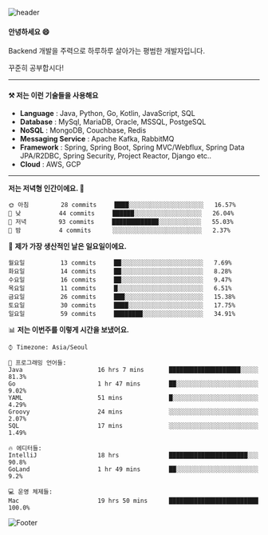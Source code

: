 ![header](https://capsule-render.vercel.app/api?type=waving&color=gradient&height=250&section=header&text=Wondeok%20Kang&fontSize=60&animation=fadeIn&fontAlignY=38&desc=a.k.a.%20Wade%2C%20Deogicorgi%20&descAlignY=61&descAlign=66&descSize=25&customColorList=4)



#### 안녕하세요 😄
Backend 개발을 주력으로 하루하루 살아가는 평범한 개발자입니다.

꾸준히 공부합시다!

<!-- blog : 

[![Velog's GitHub stats](https://velog-readme-stats.vercel.app/api/badge?name=deogicorgi)](https://velog.io/@deogicorgi)  -->

---

#### ⚒️ 저는 이런 기술들을 사용해요

- **Language** : Java, Python, Go, Kotlin, JavaScript, SQL
- **Database** : MySql, MariaDB, Oracle, MSSQL, PostgeSQL
- **NoSQL** : MongoDB, Couchbase, Redis
- **Messaging Service** : Apache Kafka, RabbitMQ
- **Framework** : Spring, Spring Boot, Spring MVC/Webflux, Spring Data JPA/R2DBC, Spring Security, Project Reactor, Django etc..
- **Cloud** : AWS, GCP
---


<!--
[![Solved.ac Profile](http://mazassumnida.wtf/api/v2/generate_badge?boj=deogicorgi)](https://solved.ac/deogicorgi/)
![alt text](https://github.com/[username]/[reponame]/blob/[branch]/image.jpg?raw=true)
--> 

<!--START_SECTION:waka-->
**저는 저녁형 인간이에요. 🦉** 

```text
🌞 아침         28 commits     ████░░░░░░░░░░░░░░░░░░░░░   16.57% 
🌆 낮　         44 commits     ██████░░░░░░░░░░░░░░░░░░░   26.04% 
🌃 저녁         93 commits     █████████████░░░░░░░░░░░░   55.03% 
🌙 밤　         4 commits      ░░░░░░░░░░░░░░░░░░░░░░░░░   2.37%

```
📅 **제가 가장 생산적인 날은 일요일이에요.** 

```text
월요일          13 commits     ██░░░░░░░░░░░░░░░░░░░░░░░   7.69% 
화요일          14 commits     ██░░░░░░░░░░░░░░░░░░░░░░░   8.28% 
수요일          16 commits     ██░░░░░░░░░░░░░░░░░░░░░░░   9.47% 
목요일          11 commits     █░░░░░░░░░░░░░░░░░░░░░░░░   6.51% 
금요일          26 commits     ███░░░░░░░░░░░░░░░░░░░░░░   15.38% 
토요일          30 commits     ████░░░░░░░░░░░░░░░░░░░░░   17.75% 
일요일          59 commits     ████████░░░░░░░░░░░░░░░░░   34.91%

```


📊 **저는 이번주를 이렇게 시간을 보냈어요.** 

```text
⌚︎ Timezone: Asia/Seoul

💬 프로그래밍 언어들: 
Java                     16 hrs 7 mins       ████████████████████░░░░░   81.3% 
Go                       1 hr 47 mins        ██░░░░░░░░░░░░░░░░░░░░░░░   9.02% 
YAML                     51 mins             █░░░░░░░░░░░░░░░░░░░░░░░░   4.29% 
Groovy                   24 mins             ░░░░░░░░░░░░░░░░░░░░░░░░░   2.07% 
SQL                      17 mins             ░░░░░░░░░░░░░░░░░░░░░░░░░   1.49%

🔥 에디터들: 
IntelliJ                 18 hrs              ██████████████████████░░░   90.8% 
GoLand                   1 hr 49 mins        ██░░░░░░░░░░░░░░░░░░░░░░░   9.2%

💻 운영 체제들: 
Mac                      19 hrs 50 mins      █████████████████████████   100.0%

```


<!--END_SECTION:waka-->

![Footer](https://capsule-render.vercel.app/api?type=waving&color=auto&height=200&section=footer&&customColorList=4)
<!--

**deogicorgi/deogicorgi** is a ✨ _special_ ✨ repository because its `README.md` (this file) appears on your GitHub profile.

Here are some ideas to get you started:

- 🔭 I’m currently working on ...
- 🌱 I’m currently learning ...
- 👯 I’m looking to collaborate on ...
- 🤔 I’m looking for help with ...
- 💬 Ask me about ...
- 📫 How to reach me: ...
- 😄 Pronouns: ...
- ⚡ Fun fact: ...
-->
